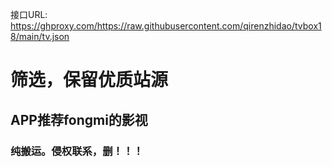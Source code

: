接口URL: 
https://ghproxy.com/https://raw.githubusercontent.com/qirenzhidao/tvbox18/main/tv.json

# 筛选，保留优质站源

## APP推荐fongmi的影视

### 纯搬运。侵权联系，删！！！
